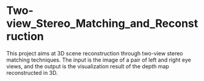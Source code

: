 # Two-view_Stereo_Matching_and_Reconstruction
This project aims at 3D scene reconstruction through two-view stereo matching techniques. The input is the image of a pair of left and right eye views, and the output is the visualization result of the depth map reconstructed in 3D.
